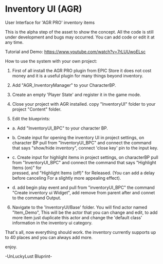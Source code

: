 # Inventory UI (AGR) 
User Interface for 'AGR PRO' inventory items

This is the alpha step of the asset to show the concept. All the code is still under development and bugs may occurred.
You can add code or edit it at any time.

Tutorial and Demo:
https://www.youtube.com/watch?v=7rLUUwoELsc

How to use the system with your own project:

1. First of all install the AGR PRO plugin from EPIC Store it does not cost money and it is a useful plugin for many things beyond inventory.

2. Add "AGR_InventoryManager" to your CharacterBP.

3. Create an empty 'Player State' and register it in the game mode.

4. Close your project with AGR installed. copy "InventoryUI" folder to your project "Content" folder.

5. Edit the blueprints:
  
 * a. Add "InventoryUI_BPC" to your character BP.
  
 * b. Create input for opening the inventory UI in project settings, on character BP pull from "InventoryUI_BPC" and connect the command that says "show/hide inventory",
  connect 'close key' pin to the input key.
  
 * c. Create input for highlight items in project settings, on characterBP pull from "InventoryUI_BPC" and connect the command that says "Highlight Items (on)" for       
  pressed,   and "Highlight Items (off)" for Released. (You can add a delay before canceling
  For a slightly more appealing effect).

 * d. add begin play event and pull from "inventoryUI_BPC" the command "Create inventory ui Widget", add remove from parent after and connet to the command Output.

6. Navigate to the 'InventoryUI/Base' folder. You will find actor named "Item_Demo", 
This will be the actor that you can change and edit, to add more item just duplicate this actor and change the 'default class' information in the inventory ui category.

That's all, now everything should work.
the inventory currently supports up to 40 places and you can always add more.

enjoy.

-UnLuckyLust Bluprint-
